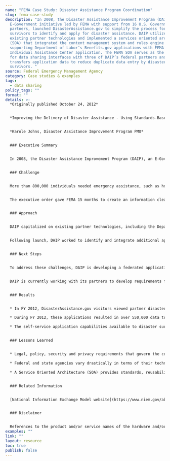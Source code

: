 ```yaml
---
name: "FEMA Case Study: Disaster Assistance Program Coordination"
slug: fema-case-study
description: "In 2008, the Disaster Assistance Improvement Program (DAIP), an
  E-Government initiative led by FEMA with support from 16 U.S. Government
  partners, launched DisasterAssistance.gov to simplify the process for disaster
  survivors to identify and apply for disaster assistance. DAIP utilized
  existing partner technologies and implemented a services oriented architecture
  (SOA) that integrated the content management system and rules engine
  supporting Department of Labor’s Benefits.gov applications with FEMA’s
  Individual Assistance Center application. The FEMA SOA serves as the backbone
  for data sharing interfaces with three of DAIP’s federal partners and
  transfers application data to reduce duplicate data entry by disaster
  survivors. "
source: Federal Emergency Management Agency
category: Case studies & examples
tags:
  - data sharing
policy_tags: ""
format: ""
details: >-
  *Originally published October 24, 2012*


  *Improving the Delivery of Disaster Assistance - Using Standards-Based Data and Flexible Technology Platforms to Increase Data Sharing across the Federal Government and Reduce the Burden on Disaster Survivors*


  *Karole Johns, Disaster Assistance Improvement Program PMO*  


  ### Executive Summary


  In 2008, the Disaster Assistance Improvement Program (DAIP), an E-Government initiative led by FEMA with support from 16 U.S. Government partners, launched DisasterAssistance.gov to simplify the process for disaster survivors to identify and apply for disaster assistance.  DAIP utilized existing partner technologies and implemented a services oriented architecture (SOA) that integrated the content management system and rules engine supporting Department of Labor’s Benefits.gov applications with FEMA’s Individual Assistance Center application.  The FEMA SOA serves as the backbone for data sharing interfaces with three of DAIP’s federal partners and transfers application data to reduce duplicate data entry by disaster survivors.  As DAIP works to integrate additional partners and further reduce the burden on disaster survivors, the Program is exploring solutions that reduce the technological and fiscal barriers to entry for partners while overcoming the challenges presented by each partner’s unique legal, security, policy and privacy requirements.


  ### Challenge


  More than 800,000 individuals needed emergency assistance, such as housing, food, and clothing, after Hurricane Katrina struck the southern United States in 2005. That year, more than 2.7 million people applied for FEMA assistance. Since Hurricane Katrina, there have been more than 50 presidentially declared national disasters each year. These events have caused injury and death, destroyed homes and businesses, and disrupted the lives of hundreds of thousands of people across the nation. Executive Order 13411 was issued in response to the confusion and frustration people encountered when they asked for help from multiple federal programs following Hurricane Katrina. It required the government to simplify the process of identifying and applying for disaster assistance.


  The executive order gave FEMA 15 months to create an information clearinghouse of all federal assistance available to disaster survivors and develop a single application process to reduce unnecessary duplication of forms and processes. Seventeen federal agencies, who sponsor over 70 different forms of assistance (FOAs) for disaster survivors, came together as partners in the Disaster Assistance Improvement Program (DAIP) to address this need.  Even with the weight of the executive order behind its mission, DAIP faced the challenge of figuring out how to share data across the disparate technology systems of its 17 partners, each governed by a unique set of statutory and policy requirements.


  ### Approach


  DAIP capitalized on existing partner technologies, including the Department of Labor’s Benefits.gov content management system and rules engine to provide a prescreening questionnaire that allows disaster survivors to identify the assistance most relevant to them, and FEMA’s Disaster Assistance Center (DAC), which served as the foundation for the online application.  To share data and services with other federal agencies, DAIP implemented Oracle’s Service Oriented Architecture (SOA) Suite, and employed the National Information Exchange Model (NIEM) to provide a standards-based model for exchanging data. Chosen for its flexibility, SOA offers the potential for sharing data with the least technologically advanced partners in a format that works for them, while also providing those with more sophisticated systems automated data exchanges. Bidirectional SOA interfaces share data with the Small Business Administration, Social Security Administration and the Department of Labor; an interface with the Department of Education assists displaced survivors with information on federal student loans.  DAIP successfully integrated these government systems and launched DisasterAssistance.gov on December 31, 2008.


  Following launch, DAIP worked to identify and integrate additional application data to improve the process of finding and applying for disaster assistance.  Since many of the most beneficial programs to survivors are funded federally but administered at the state level, DAIP worked with the U.S. Department of Agriculture (USDA) to develop a SOA interface with the Disaster Supplemental Nutrition Assistance Program’s Food For Florida initiative.  As DAIP explored additional interfaces with its federal partners, and looked to expand state capabilities piloted in Florida, the realities of partner technological readiness and legal and privacy policy restrictions across the government forced the Program to reassess its approach to custom SOA data exchanges.  This, combined with lessons learned from the response to the Deepwater Horizon oil spill and the need to quickly stand up a new sub-site, led DAIP to explore even more flexible technologies with still lower barriers to entry for its partners.  


  ### Next Steps


  To address these challenges, DAIP is developing a federated application using an XML forms engine.  The federated application will let partners use DisasterAssistance.gov as the central access point for survivors to access FOAs while each partner agency receives, stores, owns and processes all its unique applicant data and maintains control of its own business rules, adjudication processes and funding decisions.  This approach will facilitate data sharing among partners through more efficient data gathering and processing, quality monitoring and control and adherence to policies governing data collection. For survivors, this will further reduce duplicate data entry and continue to improve access to assistance following a disaster.


  DAIP is currently working with its partners to develop requirements for the forms engine framework and plans to have this capability implemented in early FY 2014.


  ### Results


  * In FY 2012, DisasterAssistance.gov visitors viewed partner disaster assistance information over 1.4 million times and submitted more than 151,000 applications for assistance.  

  * During FY 2012, these applications resulted in over 550,000 data transactions between FEMA and its interfacing partners.  

  * The self-service application capabilities available to disaster survivors through DisasterAssistance.gov took applicants an average of 17 minutes to complete during the second half of FY 2012, while the call center application process has averaged 19 minutes during that time.


  ### Lessons Learned


  * Legal, policy, security and privacy requirements that govern the collection and sharing of applicant data limit the options available to E-Government and other open data initiatives, and require innovative, flexible approaches and technical solutions.

  * Federal and state agencies vary drastically in terms of their technological readiness and ability to work with current and emerging technologies, requiring data sharing solutions capable of providing both electronic and non-electronic delivery of data to partners. 

  * A Service Oriented Architecture (SOA) provides standards, reusability and reduced cost compared to other approaches for data sharing, but there are cost, technical capability and development capacity requirements on both partner agencies that present additional challenges. 


  ### Related Information


  [National Information Exchange Model website](https://www.niem.gov/aboutniem/Pages/niem.aspx)


  ### Disclaimer


  References to the product and/or service names of the hardware and/or software products used in this case study do not constitute an endorsement of such hardware and/or software products.
examples: ""
link: ""
layout: resource
toc: true
publish: false
---
```

